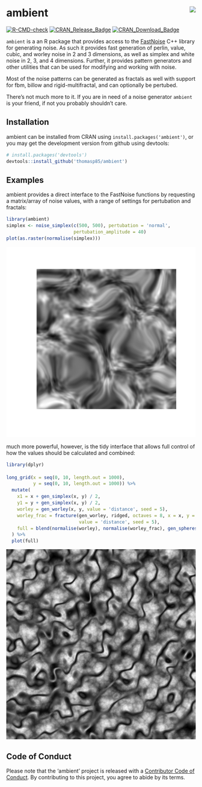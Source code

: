 <!-- README.md is generated from README.Rmd. Please edit that file -->

ambient <img src="man/figures/logo.png" align="right" />
========================================================

<!-- badges: start -->

[![R-CMD-check](https://github.com/thomasp85/ambient/workflows/R-CMD-check/badge.svg)](https://github.com/thomasp85/ambient/actions)
[![CRAN\_Release\_Badge](http://www.r-pkg.org/badges/version-ago/ambient)](https://CRAN.R-project.org/package=ambient)
[![CRAN\_Download\_Badge](http://cranlogs.r-pkg.org/badges/ambient)](https://CRAN.R-project.org/package=ambient)
<!-- badges: end -->

`ambient` is a an R package that provides access to the
[FastNoise](https://github.com/Auburns/FastNoise) C++ library for
generating noise. As such it provides fast generation of perlin, value,
cubic, and worley noise in 2 and 3 dimensions, as well as simplex and
white noise in 2, 3, and 4 dimensions. Further, it provides pattern
generators and other utilities that can be used for modifying and
working with noise.

Most of the noise patterns can be generated as fractals as well with
support for fbm, billow and rigid-multifractal, and can optionally be
pertubed.

There’s not much more to it. If you are in need of a noise generator
`ambient` is your friend, if not you probably shouldn’t care.

Installation
------------

ambient can be installed from CRAN using `install.packages('ambient')`,
or you may get the development version from github using devtools:

``` r
# install.packages('devtools')
devtools::install_github('thomasp85/ambient')
```

Examples
--------

ambient provides a direct interface to the FastNoise functions by
requesting a matrix/array of noise values, with a range of settings for
pertubation and fractals:

``` r
library(ambient)
simplex <- noise_simplex(c(500, 500), pertubation = 'normal', 
                         pertubation_amplitude = 40)
plot(as.raster(normalise(simplex)))
```

![](man/figures/README-unnamed-chunk-3-1.png)

much more powerful, however, is the tidy interface that allows full
control of how the values should be calculated and combined:

``` r
library(dplyr)

long_grid(x = seq(0, 10, length.out = 1000), 
          y = seq(0, 10, length.out = 1000)) %>% 
  mutate(
    x1 = x + gen_simplex(x, y) / 2, 
    y1 = y + gen_simplex(x, y) / 2,
    worley = gen_worley(x, y, value = 'distance', seed = 5),
    worley_frac = fracture(gen_worley, ridged, octaves = 8, x = x, y = y, 
                           value = 'distance', seed = 5),
    full = blend(normalise(worley), normalise(worley_frac), gen_spheres(x1, y1))
  ) %>% 
  plot(full)
```

![](man/figures/README-unnamed-chunk-4-1.png)

Code of Conduct
---------------

Please note that the ‘ambient’ project is released with a [Contributor
Code of
Conduct](https://ambient.data-imaginist.com/CODE_OF_CONDUCT.html). By
contributing to this project, you agree to abide by its terms.
